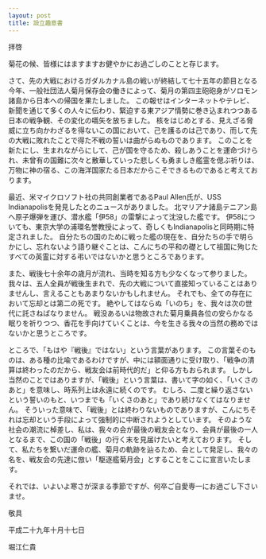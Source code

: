 ```yaml
---
layout: post
title: 設立趣意書
---
```


拝啓

菊花の候、皆様にはますますお健やかにお過ごしのことと存じます。

さて、先の大戦におけるガダルカナル島の戦いが終結して七十五年の節目となる今年、一般社団法人菊月保存会の働きによって、菊月の第四主砲砲身がソロモン諸島から日本への帰国を果たしました。
この報せはインターネットやテレビ、新聞を通じて多くの人々に伝わり、緊迫する東アジア情勢に巻き込まれつつある日本の戦争観、その変化の嚆矢を放ちました。
核をはじめとする、見えざる脅威に立ち向かわざるを得ないこの国において、己を護るのは己であり、而して先の大戦に敗れたことで得た不戦の誓いは曲がらぬものであります。
このことを新たにし、生まれながらにして、己が国を守るため、殺しあうことを運命づけられ、未曾有の国難に次々と散華していった悲しくも勇ましき艦霊を偲ぶ祈りは、万物に神の宿る、この海洋国家たる日本だからこそできるものであると考えております。

最近、米マイクロソフト社の共同創業者であるPaul Allen氏が、USS Indianapolisを発見したとのニュースがありました。
北マリアナ諸島テニアン島へ原子爆弾を運び、潜水艦「伊58」の雷撃によって沈没した艦です。
伊58についても、東京大学の浦環名誉教授によって、奇しくもIndianapolisと同時期に特定されました。
自分たちの国のために戦った艦の現在を、自分たちの手で明らかにし、忘れないよう語り継ぐことは、こんにちの平和の礎として祖国に殉じたすべての英霊に対する弔いではないかと思うところであります。

また、戦後七十余年の歳月が流れ、当時を知る方も少なくなって参りました。
我々は、五人全員が戦後生まれで、先の大戦について直接知っていることはありませんし、言えることもあまりないかもしれません。
それでも、全ての存在において忘却とは第二の死です。
絶やしてはならぬ「いのち」を、我々は次の世代に託さねばなりません。
戦没あるいは物故された菊月乗員各位の安らかなる眠りを祈りつつ、香花を手向けていくことは、今を生きる我々の当然の務めではないかと思うところです。

ところで、「もはや『戦後』ではない」という言葉があります。
この言葉そのものは、ある種の比喩であるわけですが、中には額面通りに受け取り、「戦争の清算は終わったのだから、戦友会は前時代的だ」と仰る方もおられます。
しかし当然のことではありますが、「戦後」という言葉は、書いて字の如く、「いくさのあと」を意味し、時系列上は永遠に続くのです。
むしろ、二度と繰り返さないという誓いのもと、いつまでも「いくさのあと」であり続けなくてはなりません。
そういった意味で、「戦後」とは終わりないものでありますが、こんにちそれは忘却という手段によって強制的に中断されようとしています。
そのような社会の潮流に棹差し、私は、我々の会が最後の戦友会となり、会員が最後の一人となるまで、この国の「戦後」の行く末を見届けたいと考えております。
そして、私たちを繋いだ運命の艦、菊月の軌跡を辿るため、会として発足し、我々の名を、戦友会の先達に倣い「駆逐艦菊月会」とすることをここに宣言いたします。

それでは、いよいよ寒さが深まる季節ですが、何卒ご自愛専一にお過ごし下さいませ。

敬具

平成二十九年十月十七日

堀江仁貴
